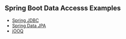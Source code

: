 ## Spring Boot Data Accesss Examples

* [Spring JDBC](demo-spring-jdbc)
* [Spring Data JPA](demo-spring-data-jpa)
* [jOOQ](demo-jooq)